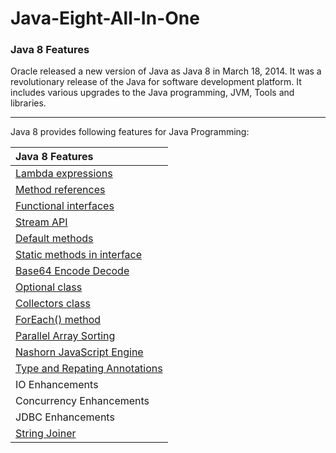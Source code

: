 # Java-Eight-All-In-One

### Java 8 Features

Oracle released a new version of Java as Java 8 in March 18, 2014. It was a revolutionary release of the Java for software development platform. It includes various upgrades to the Java programming, JVM, Tools and libraries.

---

Java 8 provides following features for Java Programming:

| Java 8 Features |
| :-------------- |
| [Lambda expressions](https://github.com/Kalpesh14m/Java-Eight-All-In-One/tree/main/src/com/codedictator/lambda) |
| [Method references](https://github.com/Kalpesh14m/Java-Eight-All-In-One/tree/main/src/com/codedictator/methodreferance) |
| [Functional interfaces](https://github.com/Kalpesh14m/Java-Eight-All-In-One/tree/main/src/com/codedictator/functionalinterface) |
| [Stream API](https://github.com/Kalpesh14m/Java-Eight-All-In-One/tree/main/src/com/codedictator/stream) |
| [Default methods](https://github.com/Kalpesh14m/Java-Eight-All-In-One/tree/main/src/com/codedictator/java8interface) |
| [Static methods in interface](https://github.com/Kalpesh14m/Java-Eight-All-In-One/tree/main/src/com/codedictator/java8interface) |
| [Base64 Encode Decode](https://github.com/Kalpesh14m/Java-Eight-All-In-One/tree/main/src/com/codedictator/base64encodeanddecode) |
| [Optional class](https://github.com/Kalpesh14m/Java-Eight-All-In-One/tree/main/src/com/codedictator/optionalclass) |
| [Collectors class](https://github.com/Kalpesh14m/Java-Eight-All-In-One/tree/main/src/com/codedictator/CollectorsClass) |
| [ForEach() method](https://github.com/Kalpesh14m/Java-Eight-All-In-One/tree/main/src/com/codedictator/forEachloop) |
| [Parallel Array Sorting](https://github.com/Kalpesh14m/Java-Eight-All-In-One/tree/main/src/com/codedictator/parallelarray) |
| [Nashorn JavaScript Engine](https://github.com/Kalpesh14m/Java-Eight-All-In-One/tree/main/src/com/codedictator/javanashorn) |
| [Type and Repating Annotations](https://github.com/Kalpesh14m/Java-Eight-All-In-One/tree/main/src/com/codedictator/repeatingannotations) |
| IO Enhancements |
| Concurrency Enhancements |
| JDBC Enhancements |
| [String Joiner](https://github.com/Kalpesh14m/Java-Eight-All-In-One/tree/main/src/com/codedictator/stringjoiner) |

